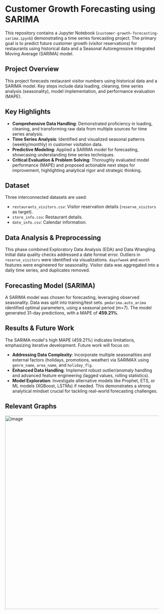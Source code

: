# Customer Growth Forecasting using SARIMA

This repository contains a Jupyter Notebook (`customer-growth-forecasting-sarima.ipynb`) demonstrating a time series forecasting project. The primary goal is to predict future customer growth (visitor reservations) for restaurants using historical data and a Seasonal Autoregressive Integrated Moving Average (SARIMA) model.

## Project Overview

This project forecasts restaurant visitor numbers using historical data and a SARIMA model. Key steps include data loading, cleaning, time series analysis (seasonality), model implementation, and performance evaluation (MAPE).

## Key Highlights

* **Comprehensive Data Handling**: Demonstrated proficiency in loading, cleaning, and transforming raw data from multiple sources for time series analysis.
* **Time Series Analysis**: Identified and visualized seasonal patterns (weekly/monthly) in customer visitation data.
* **Predictive Modeling**: Applied a SARIMA model for forecasting, showcasing understanding time series techniques.
* **Critical Evaluation & Problem Solving**: Thoroughly evaluated model performance (MAPE) and proposed actionable next steps for improvement, highlighting analytical rigor and strategic thinking.

## Dataset

Three interconnected datasets are used:
* `restaurants_visitors.csv`: Visitor reservation details (`reserve_visitors` as target).
* `store_info.csv`: Restaurant details.
* `date_info.csv`: Calendar information.

## Data Analysis & Preprocessing

This phase combined Exploratory Data Analysis (EDA) and Data Wrangling. Initial data quality checks addressed a date format error. Outliers in `reserve_visitors` were identified via visualizations. `dayofweek` and `month` features were engineered for seasonality. Visitor data was aggregated into a daily time series, and duplicates removed.

## Forecasting Model (SARIMA)

A SARIMA model was chosen for forecasting, leveraging observed seasonality. Data was split into training/test sets. `pmdarima.auto_arima` identified optimal parameters, using a seasonal period (m=7). The model generated 31-day predictions, with a MAPE of **459.21%**.

## Results & Future Work

The SARIMA model's high MAPE (459.21%) indicates limitations, emphasizing iterative development. Future work will focus on:
* **Addressing Data Complexity**: Incorporate multiple seasonalities and external factors (holidays, promotions, weather) via SARIMAX using `genre_name`, `area_name`, and `holiday_flg`.
* **Enhanced Data Handling**: Implement robust outlier/anomaly handling and advanced feature engineering (lagged values, rolling statistics).
* **Model Exploration**: Investigate alternative models like Prophet, ETS, or ML models (XGBoost, LSTMs) if needed.
This demonstrates a strong analytical mindset crucial for tackling real-world forecasting challenges.

## Relevant Graphs

<img width="1005" height="634" alt="image" src="https://github.com/user-attachments/assets/f533c2d3-cb23-47a6-814f-4060c4ffbf25" />

